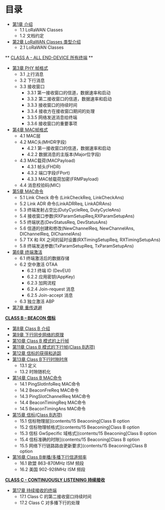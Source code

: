 # 目录

* [第1章 介绍](contents/ch01/README.md)
    * 1.1 LoRaWAN Classes
    * 1.2 文档约定
* [第2章 LoRaWAN Classes 类型介绍](contents/ch02/README.md)
    * 2.1 LoRaWAN Classes


** [CLASS A - ALL END-DEVICE 所有终端](contents/CLASS-A.md) **

* [第3章 PHY 帧格式](contents/ch03/README.md)
    * 3.1 上行消息
    * 3.2 下行消息
    * 3.3 接收窗口
        * 3.3.1 第一接收窗口的信道，数据速率和启动
        * 3.3.2 第二接收窗口的信道，数据速率和启动
        * 3.3.3 接收窗口的持续时间
        * 3.3.4 接收方在接收窗口期间的处理
        * 3.3.5 网络发送消息给终端
        * 3.3.6 接收窗口的重要事项
* [第4章 MAC帧格式](contents/ch04/README.md)
    * 4.1 MAC层
    * 4.2 MAC头(MHDR字段)
        * 4.2.1 第一接收窗口的信道，数据速率和启动
        * 4.2.2 数据消息的主版本(Major位字段)
    * 4.3 MAC载荷(MACPayload)
        * 4.3.1 帧头(FHDR)
        * 4.3.2 端口字段(FPort)
        * 4.3.3 MAC帧载荷加密(FRMPayload)
    * 4.4 消息校验码(MIC)
* [第5章 MAC命令](contents/ch05/README.md)
    * 5.1 Link Check 命令 (LinkCheckReq, LinkCheckAns)
    * 5.2 Link ADR 命令(LinkADRReq, LinkADRAns)
    * 5.3 终端发射占空比(DutyCycleReq, DutyCycleAns)
    * 5.4 接收窗口参数(RXParamSetupReq,RXParamSetupAns)
    * 5.5 终端状态(DevStatusReq, DevStatusAns)
    * 5.6 信道的创建和修改(NewChannelReq, NewChannelAns, DlChannelReq, DlChannelAns)
    * 5.7 TX 和 RX 之间的延时设置(RXTimingSetupReq, RXTimingSetupAns)
    * 5.8 终端发送参数(TxParamSetupReq, TxParamSetupAns)
* [第6章 终端激活](contents/ch06/README.md)
    * 6.1 终端激活后的数据存储
    * 6.2 空中激活 OTAA
        * 6.2.1 终端 ID (DevEUI)
        * 6.2.2 应用密钥(AppKey)
        * 6.2.3 加网流程
        * 6.2.4 Join-request 消息
        * 6.2.5 Join-accept 消息
    * 6.3 独立激活 ABP
* [第7章 重传退避](contents/ch07/README.md)



**[CLASS B – BEACON 信标](contents/CLASS-B.md)**

* [第8章 Class B 介绍](contents/ch08/README.md)
* [第9章 下行同步网络的原理](contents/ch09/README.md)
* [第10章 Class B 模式的上行帧](contents/ch10/README.md)
* [第11章 Class B 模式的下行帧(Class B选项)](contents/ch11/README.md)
* [第12章 信标的获得和追踪](contents/ch12/README.md)
* [第13章 Class B下行时隙时序](contents/ch13/README.md)
    * 13.1 定义
    * 13.2 时隙随机化
* [第14章 Class B MAC命令](contents/ch14/README.md)
    * 14.1 PingSlotInfoReq MAC命令
    * 14.2 BeaconFreReq MAC命令
    * 14.3 PingSlotChannelReq MAC命令
    * 14.4 BeaconTimingReq MAC命令
    * 14.5 BeaconTimingAns MAC命令
* [第15章 信标(Class B选项)](contents/ch15/README.md)
    * 15.1 信标物理层](contents/15 Beaconing[Class B option
    * 15.2 信标物理帧格式](contents/15 Beaconing[Class B option
    * 15.3 信标 GwSpecific 域格式](contents/15 Beaconing[Class B option
    * 15.4 信标准确的时隙](contents/15 Beaconing[Class B option
    * 15.5 网络下行链路路由更新要求](contents/15 Beaconing[Class B option
* [第16章 Class B单播/多播下行信道频率](contents/ch16/README.md)
    * 16.1 欧盟 863-870MHz ISM 频段
    * 16.2 美国 902-928MHz ISM 频段



**[CLASS C - CONTINUOUSLY LISTENING 持续接收](contents/CLASS-C.md)**

* [第17章 持续接收的终端](contents/ch17/README.md)
    * 17.1 Class C 的第二接收窗口持续时间
    * 17.2 Class C 对多播下行的处理


